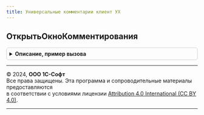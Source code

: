```yaml
---
title: Универсальные комментарии клиент УХ
---
```



## ОткрытьОкноКомментирования
<details style="margin: 1em 0; padding: 0.5em; border: 1px solid #ccc; border-radius: 6px;">

<summary style="font-weight: bold; cursor: pointer;">Описание, пример вызова</summary>

```bsl
//////////////////////////////////////////////////////////////////

// Открываем окно с комментариями, для переданного адреса.
// Параметры:
//		ОписаниеПредметаКомменитрования - структура следующего формата:
//			РазделКомментариев - одно из предопределенных значений перечисления РазделыКомментариев.
//				Комментарии обрабатываются только в пределах одного шаблона адреса.
//			ПредметКомментирования - ссылка на справочник предмет комментирования.
//			ПочтовыеАдреса - список значений заполненный строками с адресами электронной почты, для рассылки уведомлений о комментариях,
//			ПрефиксКомментариев - произвольная строка для добавления перед текстом комментария.
//			Реквизиты - структура с описанием реквизитов предмета комментирования.
//			Отбор - структура, отбор по регистру сведений УниверсальныеКомментарииУХ.
//		ВладелецФормы - форма или элемент управления другой формы.
//		Модально - не используется.
//		ТекстОшибки - Строка для помещения текста описания ошибки, если она возникла в процессе работы функции.
//
// Возвращает:
// 		Неопределено - возникли ошибки, в ТекстОшибки записывает ее описание.
//  	Ссылка на справочник ПредметыКомментариев.
//
Функция ОткрытьОкноКомментирования(ОписаниеПредметаКомменитрования, ОписаниеОповещенияОЗакрытии=Неопределено, ВладелецФормы=Неопределено, Окно =  Неопределено, Модально =  Ложь, ТекстОшибки = "") Экспорт
```

Пример вызова
```bsl
Результат = УниверсальныеКомментарииКлиентУХ.ОткрытьОкноКомментирования(ОписаниеПредметаКомменитрования, ОписаниеОповещенияОЗакрытии, ВладелецФормы, Окно, Модально, ТекстОшибки);
```
</details>

---

© 2024, **ООО 1С-Софт**  
Все права защищены. Эта программа и сопроводительные материалы предоставляются  
в соответствии с условиями лицензии [Attribution 4.0 International (CC BY 4.0)](https://creativecommons.org/licenses/by/4.0/legalcode).

---
